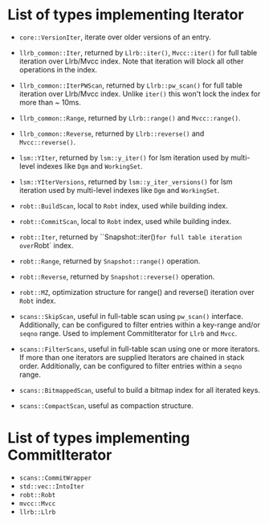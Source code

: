 List of types implementing Iterator
===================================

* `core::VersionIter`, iterate over older versions of an entry.

* `llrb_common::Iter`, returned by `Llrb::iter()`, `Mvcc::iter()` for
  full table iteration over Llrb/Mvcc index. Note that iteration will
  block all other operations in the index.
* `llrb_common::IterPWScan`, returned by `Llrb::pw_scan()` for full
  table iteration over Llrb/Mvcc index. Unlike `iter()` this won't
  lock the index for more than ~ 10ms.
* `llrb_common::Range`, returned by `Llrb::range()` and `Mvcc::range()`.
* `llrb_common::Reverse`, returned by `Llrb::reverse()` and `Mvcc::reverse()`.

* `lsm::YIter`, returned by `lsm::y_iter()` for lsm iteration used by
  multi-level indexes like `Dgm` and `WorkingSet`.
* `lsm::YIterVersions`, returned by `lsm::y_iter_versions()` for lsm iteration
  used by multi-level indexes like `Dgm` and `WorkingSet`.

* `robt::BuildScan`, local to `Robt` index, used while building index.
* `robt::CommitScan`, local to `Robt` index, used while building index.
* `robt::Iter`, returned by ``Snapshot::iter()` for full table iteration
  over `Robt` index.
* `robt::Range`, returned by `Snapshot::range()` operation.
* `robt::Reverse`, returned by `Snapshot::reverse()` operation.
* `robt::MZ`, optimization structure for range() and reverse() iteration
  over `Robt` index.

* `scans::SkipScan`, useful in full-table scan using `pw_scan()` interface.
  Additionally, can be configured to filter entries within a key-range and/or
  `seqno` range. Used to implement CommitIterator for `Llrb` and `Mvcc`.
* `scans::FilterScans`, useful in full-table scan using one or more iterators.
  If more than one iterators are supplied Iterators are chained in stack order.
  Additionally, can be configured to filter entries within a `seqno` range.
* `scans::BitmappedScan`, useful to build a bitmap index for all iterated keys.
* `scans::CompactScan`, useful as compaction structure.

List of types implementing CommitIterator
=========================================

* `scans::CommitWrapper`
* `std::vec::IntoIter`
* `robt::Robt`
* `mvcc::Mvcc`
* `llrb::Llrb`
